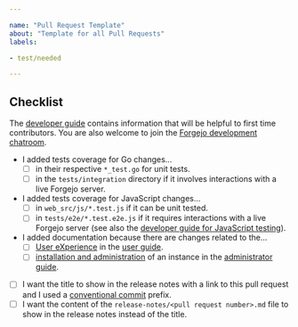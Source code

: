 ```yaml
---

name: "Pull Request Template"
about: "Template for all Pull Requests"
labels:

- test/needed

---
```


## Checklist

The [developer guide](https://forgejo.org/docs/next/developer/) contains information that will be helpful to first time contributors. You are also welcome to join the [Forgejo development chatroom](https://matrix.to/#/#forgejo-development:matrix.org).

- I added tests coverage for Go changes...
  - [ ] in their respective `*_test.go` for unit tests.
  - [ ] in the `tests/integration` directory if it involves interactions with a live Forgejo server.
- I added tests coverage for JavaScript changes...
  - [ ] in `web_src/js/*.test.js` if it can be unit tested.
  - [ ] in `tests/e2e/*.test.e2e.js` if it requires interactions with a live Forgejo server (see also the [developer guide for JavaScript testing](https://codeberg.org/forgejo/forgejo/src/branch/forgejo/tests/e2e/README.md#end-to-end-tests)).
- I added documentation because there are changes related to the...
  - [ ] [User eXperience](https://forgejo.org/docs/next/user/) in the [user guide](https://codeberg.org/forgejo/docs/src/branch/next/docs/user).
  - [ ] [installation and administration](https://forgejo.org/docs/next/admin/) of an instance in the [administrator guide](https://codeberg.org/forgejo/docs/src/branch/next/docs/admin).
- [ ] I want the title to show in the release notes with a link to this pull request and I used a [conventional commit](https://www.conventionalcommits.org/en/v1.0.0/) prefix.
- [ ] I want the content of the `release-notes/<pull request number>.md` file to show in the release notes instead of the title.
